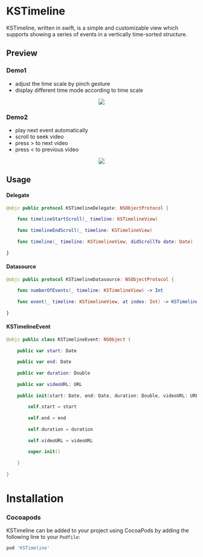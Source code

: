 # KSTimeline

KSTimeline, written in swift, is a simple and customizable view which supports showing a series of events in a vertically time-sorted structure.

## Preview

### Demo1

 - adjust the time scale by pinch gesture<br />
 - display different time mode according to time scale<br />

<p align="center"> 
<img src="https://i.imgur.com/2rTvNMW.gif">
</p>

### Demo2

 - play next event automatically<br />
 - scroll to seek video<br />
 - press > to next video<br />
 - press < to previous video<br />
 
<p align="center"> 
<img src="https://i.imgur.com/uBbtaY1.gif">
</p>

## Usage

#### Delegate

```swift
@objc public protocol KSTimelineDelegate: NSObjectProtocol {
    
    func timelineStartScroll(_ timeline: KSTimelineView)
    
    func timelineEndScroll(_ timeline: KSTimelineView)
    
    func timeline(_ timeline: KSTimelineView, didScrollTo date: Date)
    
}
```

#### Datasource

```swift
@objc public protocol KSTimelineDatasource: NSObjectProtocol {
    
    func numberOfEvents(_ timeline: KSTimelineView) -> Int
    
    func event(_ timeline: KSTimelineView, at index: Int) -> KSTimelineEvent
    
}
```

#### KSTimelineEvent

```swift
@objc public class KSTimelineEvent: NSObject {
    
    public var start: Date
    
    public var end: Date
    
    public var duration: Double
    
    public var videoURL: URL
    
    public init(start: Date, end: Date, duration: Double, videoURL: URL) {
        
        self.start = start
        
        self.end = end
        
        self.duration = duration
        
        self.videoURL = videoURL
        
        super.init()
        
    }
        
}
```

# Installation
### Cocoapods
KSTimeline can be added to your project using CocoaPods by adding the following line to your `Podfile`:

```ruby
pod 'KSTimeline'
```
